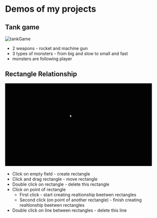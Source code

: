 # Demos of my projects

## Tank game
![tankGame](tankGame.gif)

* 2 weapons - rocket and machine gun
* 3 types of monsters - from big and slow to small and fast
* monsters are following player

## Rectangle Relationship
![rectangleRelationShip](rectangleRelaionship.gif)

* Click on empty field - create rectangle
* Click and drag rectangle - move rectangle
* Double click on rectangle - delete this rectangle
* Click on point of rectangle
	* First click - start creating realtionship beetwen rectangles
	* Second click (on point of another rectangle) - finish creating realtionship beetwen rectangles
* Double click on line between rectangles - delete this line
